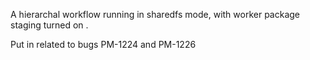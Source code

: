A hierarchal workflow running in sharedfs mode, with worker package
staging turned on .

Put in related to bugs PM-1224 and PM-1226
